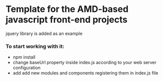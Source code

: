 # Template for the AMD-based javascript front-end projects

jquery library is added as an example

### To start working with it:

* npm install
* change baseUrl property inside index.js according to your web server configuration
* add add new modules and components registering them in index.js file
